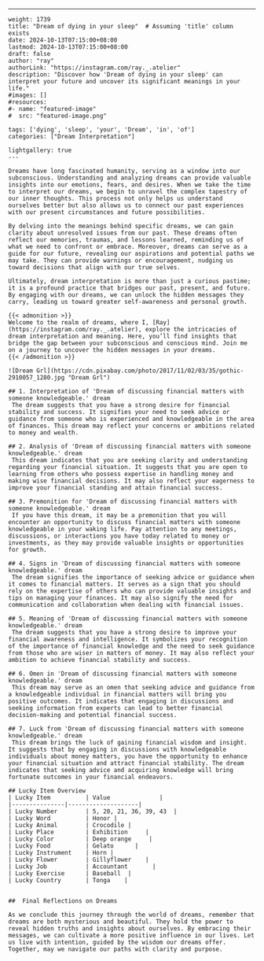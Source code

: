 ---
    weight: 1739
    title: "Dream of dying in your sleep"  # Assuming 'title' column exists
    date: 2024-10-13T07:15:00+08:00
    lastmod: 2024-10-13T07:15:00+08:00
    draft: false
    author: "ray"
    authorLink: "https://instagram.com/ray._.atelier"
    description: "Discover how 'Dream of dying in your sleep' can interpret your future and uncover its significant meanings in your life."
    #images: []
    #resources:
    #- name: "featured-image"
    #  src: "featured-image.png"
    
    tags: ['dying', 'sleep', 'your', 'Dream', 'in', 'of']
    categories: ["Dream Interpretation"]
    
    lightgallery: true
    ---
    
    Dreams have long fascinated humanity, serving as a window into our subconscious. Understanding and analyzing dreams can provide valuable insights into our emotions, fears, and desires. When we take the time to interpret our dreams, we begin to unravel the complex tapestry of our inner thoughts. This process not only helps us understand ourselves better but also allows us to connect our past experiences with our present circumstances and future possibilities.
    
    By delving into the meanings behind specific dreams, we can gain clarity about unresolved issues from our past. These dreams often reflect our memories, traumas, and lessons learned, reminding us of what we need to confront or embrace. Moreover, dreams can serve as a guide for our future, revealing our aspirations and potential paths we may take. They can provide warnings or encouragement, nudging us toward decisions that align with our true selves.
    
    Ultimately, dream interpretation is more than just a curious pastime; it is a profound practice that bridges our past, present, and future. By engaging with our dreams, we can unlock the hidden messages they carry, leading us toward greater self-awareness and personal growth.
    
    {{< admonition >}}
    Welcome to the realm of dreams, where I, [Ray](https://instagram.com/ray._.atelier), explore the intricacies of dream interpretation and meaning. Here, you’ll find insights that bridge the gap between your subconscious and conscious mind. Join me on a journey to uncover the hidden messages in your dreams.
    {{< /admonition >}}
    
    ![Dream Grl](https://cdn.pixabay.com/photo/2017/11/02/03/35/gothic-2910057_1280.jpg "Dream Grl")
    
    ## 1. Interpretation of 'Dream of discussing financial matters with someone knowledgeable.' dream
     The dream suggests that you have a strong desire for financial stability and success. It signifies your need to seek advice or guidance from someone who is experienced and knowledgeable in the area of finances. This dream may reflect your concerns or ambitions related to money and wealth.
    
    ## 2. Analysis of 'Dream of discussing financial matters with someone knowledgeable.' dream
     This dream indicates that you are seeking clarity and understanding regarding your financial situation. It suggests that you are open to learning from others who possess expertise in handling money and making wise financial decisions. It may also reflect your eagerness to improve your financial standing and attain financial success.
    
    ## 3. Premonition for 'Dream of discussing financial matters with someone knowledgeable.' dream
     If you have this dream, it may be a premonition that you will encounter an opportunity to discuss financial matters with someone knowledgeable in your waking life. Pay attention to any meetings, discussions, or interactions you have today related to money or investments, as they may provide valuable insights or opportunities for growth.
    
    ## 4. Signs in 'Dream of discussing financial matters with someone knowledgeable.' dream
     The dream signifies the importance of seeking advice or guidance when it comes to financial matters. It serves as a sign that you should rely on the expertise of others who can provide valuable insights and tips on managing your finances. It may also signify the need for communication and collaboration when dealing with financial issues.
    
    ## 5. Meaning of 'Dream of discussing financial matters with someone knowledgeable.' dream
     The dream suggests that you have a strong desire to improve your financial awareness and intelligence. It symbolizes your recognition of the importance of financial knowledge and the need to seek guidance from those who are wiser in matters of money. It may also reflect your ambition to achieve financial stability and success.
    
    ## 6. Omen in 'Dream of discussing financial matters with someone knowledgeable.' dream
     This dream may serve as an omen that seeking advice and guidance from a knowledgeable individual in financial matters will bring you positive outcomes. It indicates that engaging in discussions and seeking information from experts can lead to better financial decision-making and potential financial success.
    
    ## 7. Luck from 'Dream of discussing financial matters with someone knowledgeable.' dream
     This dream brings the luck of gaining financial wisdom and insight. It suggests that by engaging in discussions with knowledgeable individuals about money matters, you have the opportunity to enhance your financial situation and attract financial stability. The dream indicates that seeking advice and acquiring knowledge will bring fortunate outcomes in your financial endeavors.
    
    ## Lucky Item Overview
    | Lucky Item          | Value              |
    |---------------|--------------------|
    | Lucky Number        | 5, 20, 21, 36, 39, 43  |
    | Lucky Word          | Honor |
    | Lucky Animal        | Crocodile |
    | Lucky Place         | Exhibition     |
    | Lucky Color         | Deep orange     |
    | Lucky Food          | Gelato      |
    | Lucky Instrument    | Horn |
    | Lucky Flower        | Gillyflower    |
    | Lucky Job           | Accountant       |
    | Lucky Exercise      | Baseball  |
    | Lucky Country       | Tonga    |
    
    
    ##  Final Reflections on Dreams
    
    As we conclude this journey through the world of dreams, remember that dreams are both mysterious and beautiful. They hold the power to reveal hidden truths and insights about ourselves. By embracing their messages, we can cultivate a more positive influence in our lives. Let us live with intention, guided by the wisdom our dreams offer. Together, may we navigate our paths with clarity and purpose.
    